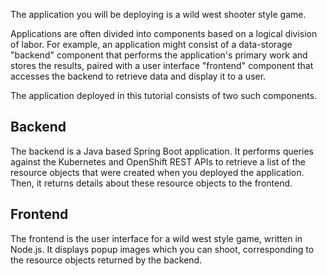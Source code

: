 The application you will be deploying is a wild west shooter style game.

Applications are often divided into components based on a logical division of labor. For example, an application might consist of a data-storage "backend" component that performs the application's primary work and stores the results, paired with a user interface "frontend" component that accesses the backend to retrieve data and display it to a user.

The application deployed in this tutorial consists of two such components.

## Backend

The backend is a Java based Spring Boot application. It performs queries against the Kubernetes and OpenShift REST APIs to retrieve a list of the resource objects that were created when you deployed the application. Then, it returns details about these resource objects to the frontend.

## Frontend

The frontend is the user interface for a wild west style game, written in Node.js. It displays popup images which you can shoot, corresponding to the resource objects returned by the backend.